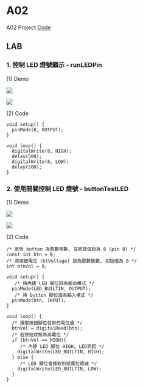 # A02

A02 Project [Code](https://github.com/CodeMercs/ariod-ho-book/tree/master/Code/A02)

## LAB

### 1. 控制 LED 燈號顯示 - runLEDPin

(1) Demo

![](https://github.com/CodeMercs/ariod-ho-book/raw/master/Code/A02/PIC1.gif)

![](https://github.com/CodeMercs/ariod-ho-book/raw/master/Code/A02/PIC2.png)


(2) Code

```
void setup() {
  pinMode(8, OUTPUT);
}

void loop() {
  digitalWrite(8, HIGH);
  delay(500);
  digitalWrite(8, LOW);
  delay(500);
}
```



### 2. 使用開關控制 LED 燈號 - buttonTestLED

(1) Demo

![](https://github.com/CodeMercs/ariod-ho-book/raw/master/Code/A02/PIC3.gif)

![](https://github.com/CodeMercs/ariod-ho-book/raw/master/Code/A02/PIC4.png)


(2) Code

```
/* 宣告 button 為整數常數, 並將其值設為 8 (pin 8) */
const int btn = 8;
/* 將按鈕電位 (btVoltage) 設為整數變數, 初始值為 0 */
int btnVol = 0;

void setup() {
   /* 將內建 LED 腳位設為輸出模式 */
  pinMode(LED_BUILTIN, OUTPUT);
   /* 將 button 腳位設為輸入模式 */
  pinMode(btn, INPUT);
}

void loop() {
  /* 讀取按鈕腳位目前的電位值 */
  btnVol = digitalRead(btn);
  /* 若按鈕狀態為高電位 */
  if (btnVol == HIGH){
     /* 內建 LED 腳位 HIGH, LED亮起 */
    digitalWrite(LED_BUILTIN, HIGH);
  } else {
     /* LED 腳位會接收到低電位熄滅 */
    digitalWrite(LED_BUILTIN, LOW);
  }
}
```


